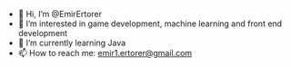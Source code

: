- 👋 Hi, I’m @EmirErtorer
- 👀 I’m interested in game development, machine learning and front end development
- 🌱 I’m currently learning Java
- 📫 How to reach me: emir1.ertorer@gmail.com

<!---
EmirErtorer/EmirErtorer is a ✨ special ✨ repository because its `README.md` (this file) appears on your GitHub profile.
You can click the Preview link to take a look at your changes.
--->
